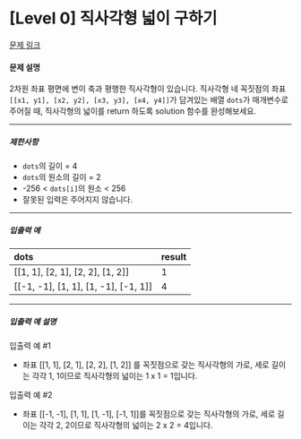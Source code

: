 # [Level 0] 직사각형 넓이 구하기

[문제 링크](https://school.programmers.co.kr/learn/courses/30/lessons/120860)

#### 문제 설명

2차원 좌표 평면에 변이 축과 평행한 직사각형이 있습니다. 직사각형 네 꼭짓점의 좌표 ```[[x1, y1], [x2, y2], [x3, y3], [x4, y4]]```가 담겨있는 배열 ```dots```가 매개변수로 주어질 때, 직사각형의 넓이를 return 하도록 solution 함수를 완성해보세요.

---

##### 제한사항

- ```dots```의 길이 = 4
- ```dots```의 원소의 길이 = 2
- -256 < ```dots[i]```의 원소 < 256
- 잘못된 입력은 주어지지 않습니다.

---

##### 입출력 예

|dots|result|
|:---|:---|
|[[1, 1], [2, 1], [2, 2], [1, 2]]|1|
|[[-1, -1], [1, 1], [1, -1], [-1, 1]]|4|

---

##### 입출력 예 설명

입출력 예 #1

- 좌표 [[1, 1], [2, 1], [2, 2], [1, 2]] 를 꼭짓점으로 갖는 직사각형의 가로, 세로 길이는 각각 1, 1이므로 직사각형의 넓이는 1 x 1 = 1입니다.

입출력 예 #2

- 좌표 [[-1, -1], [1, 1], [1, -1], [-1, 1]]를 꼭짓점으로 갖는 직사각형의 가로, 세로 길이는 각각 2, 2이므로 직사각형의 넓이는 2 x 2 = 4입니다.
